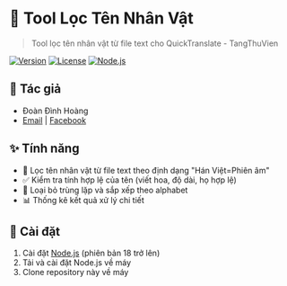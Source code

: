 # 🎯 Tool Lọc Tên Nhân Vật

> Tool lọc tên nhân vật từ file text cho QuickTranslate - TangThuVien

[![Version](https://img.shields.io/badge/version-1.1.0-blue.svg)](https://github.com/RenjiYuusei/QuickTranslatorFilterName)
[![License](https://img.shields.io/badge/license-Apache%202.0-green.svg)](LICENSE)
[![Node.js](https://img.shields.io/badge/node-%3E%3D18.0.0-brightgreen.svg)](https://nodejs.org/)

## 📌 Tác giả

- Đoàn Đình Hoàng
- [Email](daoluc.yy@gmail.com) | [Facebook](https://www.facebook.com/RenjiYuusei)

## ✨ Tính năng

- 📝 Lọc tên nhân vật từ file text theo định dạng "Hán Việt=Phiên âm"
- ✅ Kiểm tra tính hợp lệ của tên (viết hoa, độ dài, họ hợp lệ)
- 🔄 Loại bỏ trùng lặp và sắp xếp theo alphabet
- 📊 Thống kê kết quả xử lý chi tiết

## 🚀 Cài đặt

1. Cài đặt [Node.js](https://nodejs.org/en/download/) (phiên bản 18 trở lên)
2. Tải và cài đặt Node.js về máy
3. Clone repository này về máy
